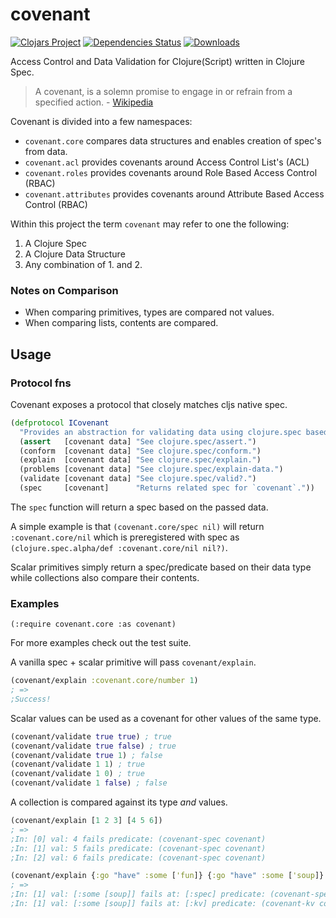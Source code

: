 # covenant #
[![Clojars Project](https://img.shields.io/clojars/v/degree9/covenant.svg)](https://clojars.org/degree9/covenant)
[![Dependencies Status](https://jarkeeper.com/degree9/covenant/status.svg)](https://jarkeeper.com/degree9/covenant)
[![Downloads](https://jarkeeper.com/degree9/covenant/downloads.svg)](https://jarkeeper.com/degree9/covenant)
<!-- [![Medium](https://img.shields.io/badge/medium-read-blue.svg)](https://medium.com/degree9/boot-covenant-e1453826b732) -->

Access Control and Data Validation for Clojure(Script) written in Clojure Spec.

> A covenant, is a solemn promise to engage in or refrain from a specified action. - [Wikipedia](https://en.wikipedia.org/wiki/Covenant_(law))

Covenant is divided into a few namespaces:
- `covenant.core` compares data structures and enables creation of spec's from data.
- `covenant.acl` provides covenants around Access Control List's (ACL)
- `covenant.roles` provides covenants around Role Based Access Control (RBAC)
- `covenant.attributes` provides covenants around Attribute Based Access Control (RBAC)

Within this project the term `covenant` may refer to one the following:

1. A Clojure Spec
2. A Clojure Data Structure
3. Any combination of 1. and 2.

### Notes on Comparison ###

- When comparing primitives, types are compared not values.
- When comparing lists, contents are compared.

## Usage ##

### Protocol fns

Covenant exposes a protocol that closely matches cljs native spec.

```clojure
(defprotocol ICovenant
  "Provides an abstraction for validating data using clojure.spec based on a covenant."
  (assert   [covenant data] "See clojure.spec/assert.")
  (conform  [covenant data] "See clojure.spec/conform.")
  (explain  [covenant data] "See clojure.spec/explain.")
  (problems [covenant data] "See clojure.spec/explain-data.")
  (validate [covenant data] "See clojure.spec/valid?.")
  (spec     [covenant]      "Returns related spec for `covenant`."))
```

The `spec` function will return a spec based on the passed data.

A simple example is that `(covenant.core/spec nil)` will return
`:covenant.core/nil` which is preregistered with spec as
`(clojure.spec.alpha/def :covenant.core/nil nil?)`.

Scalar primitives simply return a spec/predicate based on their data type while
collections also compare their contents.

### Examples

`(:require covenant.core :as covenant)`

For more examples check out the test suite.

A vanilla spec + scalar primitive will pass `covenant/explain`.

```clojure
(covenant/explain :covenant.core/number 1)
; =>
;Success!
```

Scalar values can be used as a covenant for other values of the same type.

```clojure
(covenant/validate true true) ; true
(covenant/validate true false) ; true
(covenant/validate true 1) ; false
(covenant/validate 1 1) ; true
(covenant/validate 1 0) ; true
(covenant/validate 1 false) ; false
```

A collection is compared against its type _and_ values.

```clojure
(covenant/explain [1 2 3] [4 5 6])
; =>
;In: [0] val: 4 fails predicate: (covenant-spec covenant)
;In: [1] val: 5 fails predicate: (covenant-spec covenant)
;In: [2] val: 6 fails predicate: (covenant-spec covenant)

(covenant/explain {:go "have" :some ['fun]} {:go "have" :some ['soup]} )
; =>
;In: [1] val: [:some [soup]] fails at: [:spec] predicate: (covenant-spec covenant)
;In: [1] val: [:some [soup]] fails at: [:kv] predicate: (covenant-kv covenant)
```
